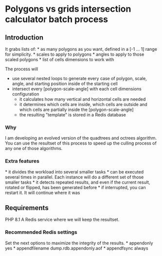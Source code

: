 <h1>Polygons vs grids intersection calculator batch process</h1>

<h2>Introduction</h2>
It grabs lists of:
* as many polygons as you want, defined in a [-1 ... 1] range for simplicity.
* scales to apply to polygons
* angles to apply to those scaled polygons
* list of cells dimensions to work with

The process will
* use several nested loops to generate every case of polygon, scale, angle, and starting position inside of the starting cell
* intersect every [polygon-scale-angle] with each cell dimensions configuration
  * it calculates how many vertical and horizontal cells are needed
  * it determines which cells are inside, which cells are outside and which cells are partially inside the [polygon-scale-angle]
  * the resulting "template" is stored in a Redis database

<h3>Why</h3>
I am developing an evolved version of the quadtrees and octrees algorithm. You can use the resultset of this process to speed up the culling process of any one of those algorithms.

<h3>Extra features</h3>
* it divides the workload into several smaller tasks
* can be executed several times in parallel. Each instance will do a different set of those smaller tasks
* it detects repeated results, and even if the current result, rotated or flipped, has been generated before
* if interrupted, you can restart it. It will continue where it was

<h2>Requirements</h2>
PHP 8.1
A Redis service where we will keep the resultset.

<h3>Recommended Redis settings</h3>
Set the next options to maximize the integrity of the results.
* appendonly yes
* appendfilename dump.rdb.appendonly.aof
* appendfsync always


